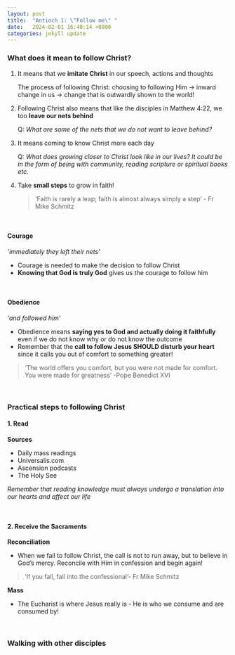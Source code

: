 ```yaml
---
layout: post
title:  "Antioch 1: \"Follow me\" "
date:   2024-02-01 16:40:14 +0800
categories: jekyll update
---
```


### **What does it mean to follow Christ?**
1. It means that we **imitate Christ** in our speech, actions and thoughts   

    The process of following Christ: choosing to following Him -> inward change in us -> change that is outwardly shown to the world!


2. Following Christ also means that like the disciples in Matthew 4:22, we too **leave our nets behind** 

    Q: *What are some of the nets that we do not want to leave behind?*


3. It means coming to know Christ more each day

    Q: *What does growing closer to Christ look like in our lives? It could be in the form of being with community, reading scripture or spiritual books etc.*


4. Take **small steps** to grow in faith! 

    > ‘Faith is rarely a leap; faith is almost always simply a step’ - Fr Mike Schmitz

<br>

#### Courage
*'immediately they left their nets'*

- Courage is needed to make the decision to follow Christ
- **Knowing that God is truly God** gives us the courage to follow him

<br>

#### Obedience
*'and followed him'*

- Obedience means **saying yes to God and actually doing it faithfully** even if we do not know why or do not know the outcome
- Remember that the **call to follow Jesus SHOULD disturb your heart** since it calls you out of comfort to something greater!

> ‘The world offers you comfort, but you were not made for comfort. You were made for greatness’ -Pope Benedict XVI

<br>

### **Practical steps to following Christ** 

#### 1. Read
**Sources** 
- Daily mass readings 
- Universalis.com
- Ascension podcasts
- The Holy See 

*Remember that reading knowledge must always undergo a translation into our hearts and affect our life*

<br>

#### 2. Receive the Sacraments
**Reconciliation**
- When we fail to follow Christ, the call is not to run away, but to believe in God’s mercy. Reconcile with Him in confession and begin again! 
> ‘If you fall, fall into the confessional’- Fr Mike Schmitz

**Mass**
- The Eucharist is where Jesus really is - He is who we consume and are consumed by!

<br>

### **Walking with other disciples** 

